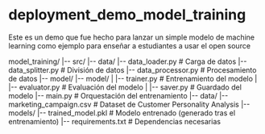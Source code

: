 # deployment_demo_model_training
Este es un demo que fue hecho para lanzar un simple modelo de machine learning como ejemplo para enseñar a estudiantes a usar el open source

model_training/
|-- src/
    |-- data/
        |-- data_loader.py      # Carga de datos
        |-- data_splitter.py    # División de datos
        |-- data_processor.py   # Procesamiento de datos
    |-- model/
        |-- model/
        |   |-- trainer.py      # Entrenamiento del modelo
        |   |-- evaluator.py    # Evaluación del modelo
        |   |-- saver.py        # Guardado del modelo
        |-- main.py             # Orquestación del entrenamiento
|-- data/
    |-- marketing_campaign.csv  # Dataset de Customer Personality Analysis
|-- models/
    |-- trained_model.pkl       # Modelo entrenado (generado tras el entrenamiento)
|-- requirements.txt            # Dependencias necesarias

